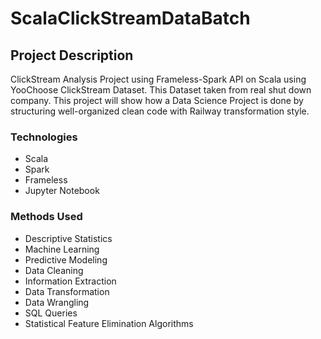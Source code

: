 # ScalaClickStreamDataBatch

## Project Description
ClickStream Analysis Project using Frameless-Spark API on Scala using YooChoose ClickStream Dataset. This Dataset taken from real shut down company. This project will show how a Data Science Project is done by structuring well-organized clean code with Railway transformation style.

### Technologies
* Scala
* Spark
* Frameless
* Jupyter Notebook

### Methods Used
* Descriptive Statistics
* Machine Learning
* Predictive Modeling
* Data Cleaning
* Information Extraction
* Data Transformation
* Data Wrangling
* SQL Queries
* Statistical Feature Elimination Algorithms
